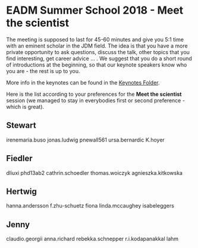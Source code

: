 # EADM Summer School 2018 - Meet the scientist

The meeting is supposed to last for 45-60 minutes and give you 5:1 time with an eminent scholar in the JDM field. The idea is that you have a more private opportunity to ask questions, discuss the talk, other topics that you find interesting, get career advice ... . We suggest that you do a short round of introductions at the beginning, so that our keynote speakers know who you are - the rest is up to you.

More info in the keynotes can be found in the [Keynotes Folder](/2_keynotes).

Here is the list according to your preferences for the **Meet the scientist** session (we managed to stay in everybodies first or second preference - which is great).

## Stewart
irenemaria.buso
jonas.ludwig
pnewall561
ursa.bernardic
K.hoyer

## Fiedler
dliuxi
phd13ab2
cathrin.schoedler
thomas.woiczyk
agnieszka.kitkowska

## Hertwig
hanna.andersson
f.zhu-schuetz
fiona
linda.mccaughey
isabeleggers

## Jenny
claudio.georgii
anna.richard
rebekka.schnepper
r.i.kodapanakkal
lahm